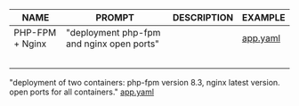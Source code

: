 

| NAME | PROMPT | DESCRIPTION | EXAMPLE |
| --- | --- | --- | --- |
| PHP-FPM + Nginx | "deployment php-fpm and nginx open ports" |  | [app.yaml](app.yaml) |
|  |  |  |  |
|  |  |  |  |
|  |  |  |  |
|  |  |  |  |
|  |  |  |  |


"deployment of two containers: php-fpm version 8.3, nginx latest version. open ports for all containers." [app.yaml](app.yaml)
